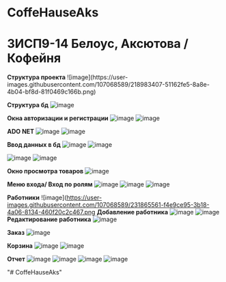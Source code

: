 
# CoffeHauseAks

<h1> 3ИСП9-14 Белоус, Аксютова /Кофейня </h1>
<b>Структура проекта</b>
![image](https://user-images.githubusercontent.com/107068589/218983407-51162fe5-8a8e-4b04-bf8d-81f0469c166b.png)

<b>Структура бд</b>
![image](https://user-images.githubusercontent.com/107068589/218983649-71c0cc96-172c-4d42-88f7-50a41a837eb6.png)

<b>Окна авторизации и регистрации</b>
![image](https://user-images.githubusercontent.com/107068589/218983778-118965bb-2660-4432-9dfc-9bd130a24abc.png)
![image](https://user-images.githubusercontent.com/107068589/218983840-799ad9a3-370d-4817-8c65-02d956ea5520.png)

<b> ADO NET </b>
![image](https://user-images.githubusercontent.com/107068589/218984191-05e7fdd6-3a2d-4281-ac3b-bb3e3bab21ae.png)
![image](https://user-images.githubusercontent.com/107068589/218985899-c95e9552-e845-4955-b5cc-56372672d286.png)

<b>Ввод данных в бд</b>
![image](https://user-images.githubusercontent.com/107068589/220342627-d665a008-c51d-4377-a2a1-aa817a41f0bf.png)
![image](https://user-images.githubusercontent.com/107068589/220342853-72dc3cf3-f3e0-4e63-8585-22aa0cc40e03.png)

![image](https://user-images.githubusercontent.com/107068589/220345135-0e2161f3-7815-4bfc-bad7-85383d563e8b.png)
![image](https://user-images.githubusercontent.com/107068589/220345817-615a6a79-8816-47e8-9f2a-e3e68984d2f1.png)

<b> Окно просмотра товаров</b>
![image](https://user-images.githubusercontent.com/107068589/234857829-c52e03e5-8925-4c25-b32f-5d8de053c69e.png)


<b> Меню входа/ Вход по ролям</b>
![image](https://user-images.githubusercontent.com/107068589/230775030-e7aa0f15-ed89-4484-8460-ddaada0f3172.png)
![image](https://user-images.githubusercontent.com/107068589/234857468-cb6ffeb8-7070-4124-9dbe-8de7ce9a2e5a.png)
![image](https://user-images.githubusercontent.com/107068589/234857647-d5dc6083-8851-4ef4-bcba-3921831a681f.png)


<b>Работники</b>
![image](https://user-images.githubusercontent.com/107068589/231865561-f4e9ce95-3b18-4a06-8134-460f20c2c467.png
<b>Добавление работника</b>
![image](https://user-images.githubusercontent.com/107068589/231868162-f9b8ff19-ce7a-4668-8e2b-66d7c8053644.png)
![image](https://user-images.githubusercontent.com/107068589/231868428-459728b6-42b8-43d8-a2a5-bca0ac3d5ee0.png)
<b>Редактирование работника</b>
![image](https://user-images.githubusercontent.com/107068589/231868790-814686bf-dc77-4d63-a63c-c8f35216237e.png)

<b>Заказ</b>
![image](https://user-images.githubusercontent.com/107068589/231865636-efe17168-b428-4b97-97c3-e8fc3f79e797.png)

<b>Корзина</b>
![image](https://user-images.githubusercontent.com/107068589/234858042-b7995284-124e-46c1-ad0c-91a02911aa79.png)
![image](https://user-images.githubusercontent.com/107068589/234858139-76d2a052-0cc1-490c-a99a-e9b3bf9f8753.png)

<b>Отчет</b>
![image](https://user-images.githubusercontent.com/107068589/235470987-d1259e17-7ea7-41b2-a3ec-763242d2216e.png)
![image](https://user-images.githubusercontent.com/107068589/235471088-07fed93c-69cb-4c67-9ca4-1a90e964d2f1.png)
![image](https://user-images.githubusercontent.com/107068589/235471157-5a35b0b5-eaf5-44bb-99b1-a4483b4315cf.png)
![image](https://user-images.githubusercontent.com/107068589/235471331-ae1da030-d17c-4862-9f90-55cfc370f61b.png)


"# CoffeHauseAks" 

